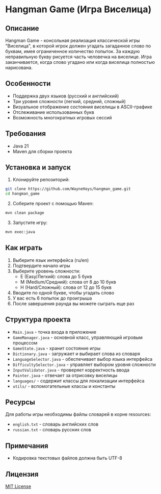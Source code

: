 # Hangman Game (Игра Виселица)

## Описание
Hangman Game - консольная реализация классической игры "Виселица", в которой игрок должен угадать загаданное слово по буквам, имея ограниченное количество попыток. За каждую неправильную букву рисуется часть человечка на виселице. Игра заканчивается, когда слово угадано или когда виселица полностью нарисована.

## Особенности
- Поддержка двух языков (русский и английский)
- Три уровня сложности (легкий, средний, сложный)
- Визуальное отображение состояния виселицы в ASCII-графике
- Отслеживание использованных букв
- Возможность многократных игровых сессий

## Требования
- Java 21
- Maven для сборки проекта

## Установка и запуск
1. Клонируйте репозиторий:
```bash
git clone https://github.com/WayneHays/hangman_game.git
cd hangman_game
```

2. Соберите проект с помощью Maven:
```bash
mvn clean package
```

3. Запустите игру:
```bash
mvn exec:java
```

## Как играть
1. Выберите язык интерфейса (ru/en)
2. Подтвердите начало игры
3. Выберите уровень сложности:
   - E (Easy/Легкий): слова до 5 букв
   - M (Medium/Средний): слова от 8 до 10 букв
   - H (Hard/Сложный): слова от 12 до 15 букв
4. Вводите по одной букве, чтобы угадать слово
5. У вас есть 6 попыток до проигрыша
6. После завершения раунда вы можете сыграть еще раз

## Структура проекта
- `Main.java` - точка входа в приложение
- `GameManager.java` - основной класс, управляющий игровым процессом
- `GameState.java` - хранит состояние игры
- `Dictionary.java` - загружает и выбирает слова из словаря
- `LanguageSelector.java` - обеспечивает выбор языка интерфейса
- `DifficultySelector.java` - управляет выбором уровня сложности
- `InputValidator.java` - проверяет корректность ввода
- `Painter.java` - отвечает за отрисовку виселицы
- `languages/` - содержит классы для локализации интерфейса
- `utils/` - вспомогательные классы и константы

## Ресурсы
Для работы игры необходимы файлы словарей в корне resources:
- `english.txt` - словарь английских слов
- `russian.txt` - словарь русских слов

## Примечания
- Кодировка текстовых файлов должна быть UTF-8

## Лицензия
[MIT License](LICENSE)
